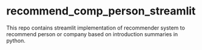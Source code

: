 # recommend_comp_person_streamlit
This repo contains streamlit implementation of recommender system to recommend person or company based on introduction summaries in python.
